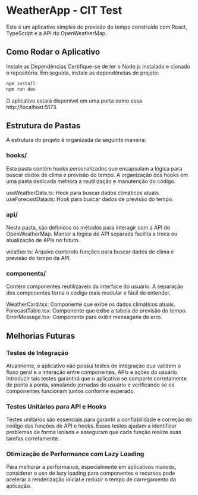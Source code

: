 # WeatherApp - CIT Test
Este é um aplicativo simples de previsão do tempo construído com React, TypeScript e a API do OpenWeatherMap.

## Como Rodar o Aplicativo

Instale as Dependências
Certifique-se de ter o Node.js instalado e clonado o repositório. Em seguida, instale as dependências do projeto:

```bash
npm install
npm run dev
```
O aplicativo estará disponível em uma porta como essa http://localhost:5173.

## Estrutura de Pastas
A estrutura do projeto é organizada da seguinte maneira:

### hooks/
Esta pasta contém hooks personalizados que encapsulam a lógica para buscar dados de clima e previsão do tempo. A organização dos hooks em uma pasta dedicada melhora a reutilização e manutenção do código.

useWeatherData.ts: Hook para buscar dados climáticos atuais.
useForecastData.ts: Hook para buscar dados de previsão do tempo.
### api/
Nesta pasta, são definidos os métodos para interagir com a API do OpenWeatherMap. Manter a lógica de API separada facilita a troca ou atualização de APIs no futuro.

weather.ts: Arquivo contendo funções para buscar dados de clima e previsão do tempo da API.
### components/
Contém componentes reutilizáveis da interface do usuário. A separação dos componentes torna o código mais modular e fácil de entender.

WeatherCard.tsx: Componente que exibe os dados climáticos atuais.
ForecastTable.tsx: Componente que exibe a tabela de previsão do tempo.
ErrorMessage.tsx: Componente para exibir mensagens de erro.

## Melhorias Futuras
### Testes de Integração
Atualmente, o aplicativo não possui testes de integração que validem o fluxo geral e a interação entre componentes, APIs e ações do usuário. Introduzir tais testes garantirá que o aplicativo se comporte corretamente de ponta a ponta, simulando jornadas do usuário e verificando se os componentes funcionam juntos conforme esperado.

### Testes Unitários para API e Hooks
Testes unitários são essenciais para garantir a confiabilidade e correção do código das funções de API e hooks. Esses testes ajudam a identificar problemas de forma isolada e asseguram que cada função realize suas tarefas corretamente.

### Otimização de Performance com Lazy Loading
Para melhorar a performance, especialmente em aplicativos maiores, considerar o uso de lazy loading para componentes e recursos pode acelerar a renderização inicial e reduzir o tempo de carregamento da aplicação.
